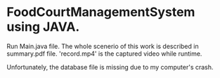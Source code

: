 # FoodCourtManagementSystem using JAVA.

Run Main.java file. The whole scenerio of this work is described in summary.pdf file. 'record.mp4' is the captured video while runtime.

Unfortunately, the database file is missing due to my computer's crash.
